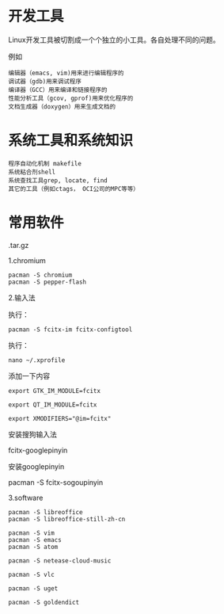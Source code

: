 # 开发工具 #

Linux开发工具被切割成一个个独立的小工具。各自处理不同的问题。

例如

	编辑器（emacs, vim)用来进行编辑程序的
	调试器（gdb)用来调试程序
	编译器（GCC）用来编译和链接程序的
	性能分析工具（gcov, gprof)用来优化程序的
	文档生成器（doxygen）用来生成文档的

# 系统工具和系统知识 #

	程序自动化机制 makefile
	系统粘合剂shell
	系统查找工具grep, locate, find
	其它的工具（例如ctags， OCI公司的MPC等等）

# 常用软件 #

.tar.gz

1.chromium

	pacman -S chromium
	pacman -S pepper-flash

2.输入法

执行：

	pacman -S fcitx-im fcitx-configtool

执行：

	nano ~/.xprofile

添加一下内容

	export GTK_IM_MODULE=fcitx

	export QT_IM_MODULE=fcitx

	export XMODIFIERS="@im=fcitx"

安装搜狗输入法

fcitx-googlepinyin

安装googlepinyin

pacman -S fcitx-sogoupinyin

3.software

	pacman -S libreoffice
	pacman -S libreoffice-still-zh-cn

	pacman -S vim
	pacman -S emacs
	pacman -S atom

	pacman -S netease-cloud-music

	pacman -S vlc

	pacman -S uget

	pacman -S goldendict
